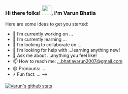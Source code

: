 ### Hi there folks! <img src="https://raw.githubusercontent.com/MartinHeinz/MartinHeinz/master/wave.gif" width="30px">, I'm Varun Bhatia

Here are some ideas to get you started:

- 🔭 I’m currently working on ...
- 🌱 I’m currently learning ...
- 👯 I’m looking to collaborate on ...
- 🤔 I’m looking for help with ...learning anything new!
- 💬 Ask me about ...anything you feel like!
- 📫 How to reach me: ...bhatiavarun2007@gmail.com
- 😄 Pronouns: ...
- ⚡ Fun fact: ...
-->

[![Varun's github stats](https://github-readme-stats.vercel.app/api?username=Varun-93)](https://github.com/anuraghazra/github-readme-stats)
